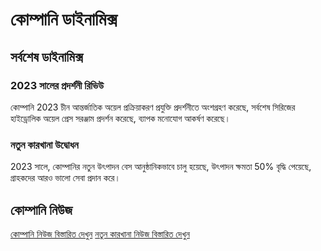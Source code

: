 # কোম্পানি ডাইনামিক্স

## সর্বশেষ ডাইনামিক্স

### 2023 সালের প্রদর্শনী রিভিউ

কোম্পানি 2023 চীন আন্তর্জাতিক অয়েল প্রক্রিয়াকরণ প্রযুক্তি প্রদর্শনীতে অংশগ্রহণ করেছে, সর্বশেষ সিরিজের হাইড্রোলিক অয়েল প্রেস সরঞ্জাম প্রদর্শন করেছে, ব্যাপক মনোযোগ আকর্ষণ করেছে।

### নতুন কারখানা উদ্বোধন

2023 সালে, কোম্পানির নতুন উৎপাদন বেস আনুষ্ঠানিকভাবে চালু হয়েছে, উৎপাদন ক্ষমতা 50% বৃদ্ধি পেয়েছে, গ্রাহকদের আরও ভালো সেবা প্রদান করে।

## কোম্পানি নিউজ

[কোম্পানি নিউজ বিস্তারিত দেখুন](./2023-exhibition)
[নতুন কারখানা নিউজ বিস্তারিত দেখুন](./new-factory)